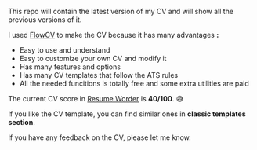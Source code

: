 This repo will contain the latest version of my CV and will show all the previous versions of it.

I used [FlowCV](https://app.flowcv.com/dashboard) to make the CV because it has many advantages **:**
 - Easy to use and understand
 - Easy to customize your own CV and modify it
 - Has many features and options
 - Has many CV templates that follow the ATS rules
 - All the needed funcitions is totally free and some extra utilities are paid

The current CV score in [Resume Worder](https://resumeworded.com/) is **40/100**. 😅

If you like the CV template, you can find similar ones in **classic templates section**.

If you have any feedback on the CV, please let me know.

